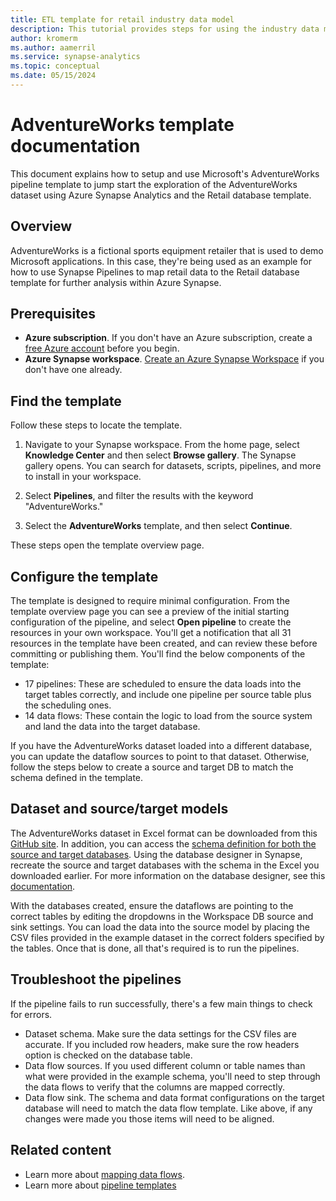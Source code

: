 ```yaml
---
title: ETL template for retail industry data model
description: This tutorial provides steps for using the industry data model template for retail using the Adventure Works sample data
author: kromerm
ms.author: aamerril
ms.service: synapse-analytics
ms.topic: conceptual
ms.date: 05/15/2024
---
```


# AdventureWorks template documentation

This document explains how to setup and use Microsoft's AdventureWorks pipeline template to jump start the exploration of the AdventureWorks dataset using Azure Synapse Analytics and the Retail database template.

## Overview
AdventureWorks is a fictional sports equipment retailer that is used to demo Microsoft applications. In this case, they're being used as an example for how to use Synapse Pipelines to map retail data to the Retail database template for further analysis within Azure Synapse.

## Prerequisites

* **Azure subscription**. If you don't have an Azure subscription, create a [free Azure account](https://azure.microsoft.com/free/) before you begin.
* **Azure Synapse workspace**. [Create an Azure Synapse Workspace](../synapse-analytics/get-started-create-workspace.md) if you don't have one already.

## Find the template

Follow these steps to locate the template.

1. Navigate to your Synapse workspace. From the home page, select **Knowledge Center** and then select **Browse gallery**. The Synapse gallery opens. You can search for datasets, scripts, pipelines, and more to install in your workspace. 

1. Select **Pipelines**, and filter the results with the keyword "AdventureWorks."

1. Select the **AdventureWorks** template, and then select **Continue**.

These steps open the template overview page.

## Configure the template
The template is designed to require minimal configuration. From the template overview page you can see a preview of the initial starting configuration of the pipeline, and select **Open pipeline** to create the resources in your own workspace. You'll get a notification that all 31 resources in the template have been created, and can review these before committing or publishing them. You'll find the below components of the template:

* 17 pipelines: These are scheduled to ensure the data loads into the target tables correctly, and include one pipeline per source table plus the scheduling ones.
* 14 data flows: These contain the logic to load from the source system and land the data into the target database.

If you have the AdventureWorks dataset loaded into a different database, you can update the dataflow sources to point to that dataset. Otherwise, follow the steps below to create a source and target DB to match the schema defined in the template.


## Dataset and source/target models
The AdventureWorks dataset in Excel format can be downloaded from this [GitHub site](https://github.com/kromerm/adfdataflowdocs/blob/master/sampledata/AdventureWorks%20Data.zip). In addition, you can access the [schema definition for both the source and target databases](https://github.com/kromerm/adfdataflowdocs/blob/master/sampledata/AdventureWorksSchemas.xlsx). Using the database designer in Synapse, recreate the source and target databases with the schema in the Excel you downloaded earlier. For more information on the database designer, see this [documentation](../synapse-analytics/database-designer/concepts-database-templates.md).

With the databases created, ensure the dataflows are pointing to the correct tables by editing the dropdowns in the Workspace DB source and sink settings. You can load the data into the source model by placing the CSV files provided in the example dataset in the correct folders specified by the tables. Once that is done, all that's required is to run the pipelines.

## Troubleshoot the pipelines
If the pipeline fails to run successfully, there's a few main things to check for errors.

* Dataset schema. Make sure the data settings for the CSV files are accurate. If you included row headers, make sure the row headers option is checked on the database table.
* Data flow sources. If you used different column or table names than what were provided in the example schema, you'll need to step through the data flows to verify that the columns are mapped correctly.
* Data flow sink. The schema and data format configurations on the target database will need to match the data flow template. Like above, if any changes were made you those items will need to be aligned.

## Related content

* Learn more about [mapping data flows](concepts-data-flow-overview.md).
* Learn more about [pipeline templates](solution-templates-introduction.md)
